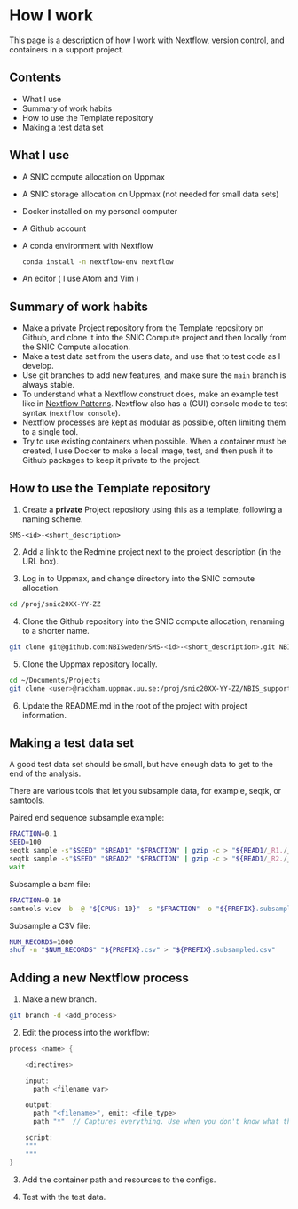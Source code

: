 # How I work

This page is a description of how I work with Nextflow, version control, and containers
in a support project.

## Contents

* What I use
* Summary of work habits
* How to use the Template repository
* Making a test data set

## What I use

* A SNIC compute allocation on Uppmax
* A SNIC storage allocation on Uppmax (not needed for small data sets)
* Docker installed on my personal computer
* A Github account
* A conda environment with Nextflow

  ```bash
  conda install -n nextflow-env nextflow
  ```
* An editor ( I use Atom and Vim )

## Summary of work habits

* Make a private Project repository from the Template repository on Github,
and clone it into the SNIC Compute project and then locally from the SNIC Compute allocation.
* Make a test data set from the users data, and use that to test code as I develop.
* Use git branches to add new features, and make sure the `main` branch is always stable.
* To understand what a Nextflow construct does, make an example test like in [Nextflow Patterns](http://nextflow-io.github.io/patterns/index.html). Nextflow also has a (GUI) console mode to test syntax (`nextflow console`).
* Nextflow processes are kept as modular as possible, often limiting them to a single tool.
* Try to use existing containers when possible. When a container must be created, I use Docker to make
a local image, test, and then push it to Github packages to keep it private to the project.

## How to use the Template repository

1. Create a **private** Project repository using this as a template, following a naming scheme.

  ```
  SMS-<id>-<short_description>
  ```

2. Add a link to the Redmine project next to the project description (in the URL box).

3. Log in to Uppmax, and change directory into the SNIC compute allocation.

  ```bash
  cd /proj/snic20XX-YY-ZZ
  ```

4. Clone the Github repository into the SNIC compute allocation, renaming to a shorter name.

  ```bash
  git clone git@github.com:NBISweden/SMS-<id>-<short_description>.git NBIS_support_<id>
  ```

5. Clone the Uppmax repository locally.

  ```bash
  cd ~/Documents/Projects
  git clone <user>@rackham.uppmax.uu.se:/proj/snic20XX-YY-ZZ/NBIS_support_<id>
  ```

6. Update the README.md in the root of the project with project information.

## Making a test data set

A good test data set should be small, but have enough data to get to the end of the analysis.

There are various tools that let you subsample data, for example, seqtk, or samtools.

Paired end sequence subsample example:
```bash
FRACTION=0.1
SEED=100
seqtk sample -s"$SEED" "$READ1" "$FRACTION" | gzip -c > "${READ1/_R1./_R1.subsampled.}" &
seqtk sample -s"$SEED" "$READ2" "$FRACTION" | gzip -c > "${READ1/_R2./_R2.subsampled.}"
wait
```

Subsample a bam file:
```bash
FRACTION=0.10
samtools view -b -@ "${CPUS:-10}" -s "$FRACTION" -o "${PREFIX}.subsampled.subreads.bam" "${PREFIX}.subreads.bam"
```

Subsample a CSV file:
```bash
NUM_RECORDS=1000
shuf -n "$NUM_RECORDS" "${PREFIX}.csv" > "${PREFIX}.subsampled.csv"  
```

## Adding a new Nextflow process

1. Make a new branch.

  ```bash
  git branch -d <add_process>
  ```

2. Edit the process into the workflow:

  ```groovy
  process <name> {

	  <directives>

	  input:
	    path <filename_var>

	  output:
	    path "<filename>", emit: <file_type>
	    path "*"  // Captures everything. Use when you don't know what the output is.

	  script:
	  """
	  """
  }
  ```

3. Add the container path and resources to the configs.

4. Test with the test data.
